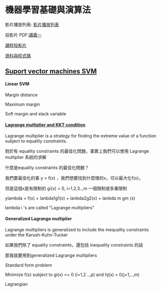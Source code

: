 # 機器學習基礎與演算法

[ ](https://doc-10-a8-docs.googleusercontent.com/docs/securesc/0e6o73khf30bge47v75ur1f0ansg0qb7/hbkigjjjm9spdhr1qgp49psdmg87eo5h/1551852000000/17581372301209011741/15400212421688111872/1xiJegBUNO6vIwDKleslxamYABYGO_DaE?e=download&nonce=bdftdsv7idrii&user=15400212421688111872&hash=21v2ojv6o7dsjb7o42etsnqkmoobfdre)影片播放列表: [影片播放列表 ](https://www.youtube.com/playlist?list=PL1f_B9coMEeCvbetNGYmW7fWUBSo0-D_i)

投影片 PDF:[講義一](https://drive.google.com/file/d/1-wzKsQIEN3gToiZcpWE41lDq89a4JqHG/view)

[課程投影片](https://drive.google.com/file/d/1fzHUM0mJxE99vK07t2pYVwsDS7Ge6sbh/view)

[資料與程式碼](https://drive.google.com/drive/folders/1RRX1YEI33jxDl-s7h67K1sVrTDdudjhM)



## [Suport vector machines SVM](https://www.youtube.com/watch?v=UrC5qzU0FMA)



#### Linear SVM



Margin distance



Maximum margin



Soft margin and slack variable



#### [Lagrange multiplier and KKT condition](https://www.youtube.com/watch?v=MAjskeeDBpc)



Lagrange multiplier is a strategy for finding the extreme value of a function subject to equality constraints.

對於有 equality constraints 的最佳化問題，事實上我們可以使用 Lagrange multiplier 系統的求解

什麼是equality constraints 的最佳化問題？

我們要最佳化的事 y = f\(x\) ，我們想要找到什麼樣的x，可以最大化f\(x\)，

但是這個x是有限制的 gi\(x\) = 0, i=1,2,3..,m 一個限制或多重限制

ylambda = f\(x\) + lanbda1g1\(x\) + lanbda2g2\(x\) + lanbda m gm \(x\)

lambda i 's are called "Lagrange multipliers"



#### Generalized Lagrange multiplier

Lagrange multipliers is generalized to include the inequality constraints under the Karush-Kuhn-Tucker

如果我們除了 equality constraints，還包括 inequality constraints 的話

那我就要用到generalized Lagrange multipliers

Standard form problem

Minimize f\(x\) subject to gi\(x\) &lt;= 0 \(i=1,2 ..,p\) and hj\(x\) = 0\(j=1,..,m\)

Lagrangian











